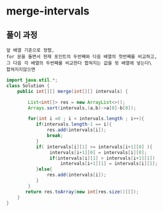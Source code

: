 # merge-intervals

## 풀이 과정

    앞 배열 기준으로 정렬,
    for 문을 돌면서 현재 포인트의 두번째와 다음 배열의 첫번째를 비교하고,
    그 다음 각 배열의 두번째를 비교한다 합쳐지는 값을 뒷 배열에 넣는다\
    합쳐지지않으면

```java
import java.util.*;
class Solution {
    public int[][] merge(int[][] intervals) {

        List<int[]> res = new ArrayList<>();
        Arrays.sort(intervals,(a,b)->a[0]-b[0]);

        for(int i =0 ; i < intervals.length ; i++){
           if(intervals.length-1 == i){
               res.add(intervals[i]);
               break;
           }
           if( intervals[i][1] >= intervals[i+1][0] ){
                intervals[i+1][0] = intervals[i][0];
                if(intervals[i][1] > intervals[i+1][1])
                    intervals[i+1][1] = intervals[i][1];
           }else{
               res.add(intervals[i]);
           }
        }
       return res.toArray(new int[res.size()][]);
    }
}
```
